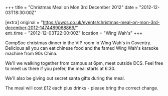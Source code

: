 +++
title = "Christmas Meal on Mon 3rd December 2012"
date = "2012-12-03T18:30:00Z"

[extra]
original = "https://uwcs.co.uk/events/christmas-meal-on-mon-3rd-december-2012-1474489068869/"    
ent_time = "2012-12-03T22:00:00Z"
location = "Wing Wah's"
+++

CompSoc christmas dinner in the VIP room in Wing Wah's in Coventry. Delicious all you can eat chinese food and the famed Wing Wah's karaoke machine from 90s China.

We'll we walking together from campus at 6pm, meet outside DCS. Feel free to meet us there if you prefer, the meal starts at 6:30.

We'll also be giving out secret santa gifts during the meal.

The meal will cost £12 each plus drinks - please bring the correct change.

